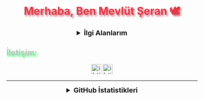 
<h1 align="center" style="color:#e63946;text-shadow: 3px 4px 4px rgba(205, 50, 70, 0.7);">Merhaba, Ben Mevlüt Şeran 🕊</h1>

<details align="center">
  <summary style="font-weight: bold; font-size: 18px">İlgi Alanlarım</summary>

  ![Manjaro](https://img.shields.io/badge/manjaro-cD1?style=for-the-badge&logo=manjaro&logoColor=blue)
  ![Python](https://img.shields.io/badge/python-cD1?style=for-the-badge&logo=python)
  ![Flask](https://img.shields.io/badge/flask-cD1?style=for-the-badge&logo=flask&logoColor=blue)
  ![Bs4](https://img.shields.io/badge/bs4-cD1?style=for-the-badge&logo=python)
  ![Pandas](https://img.shields.io/badge/pandas-cD1?style=for-the-badge&logo=pandas&logoColor=blue)
  ![Numpy](https://img.shields.io/badge/numpy-cD1?style=for-the-badge&logo=numpy&logoColor=red)
  ![Keras](https://img.shields.io/badge/keras-cD1?style=for-the-badge&logo=keras&logoColor=red)
  ![PyTorch](https://img.shields.io/badge/pytorch-cD1?style=for-the-badge&logo=pytorch&logoColor=red)
  ![TensorFlow](https://img.shields.io/badge/tensorflow-cD1?style=for-the-badge&logo=tensorflow&logoColor=red)
  ![Pyrogram](https://img.shields.io/badge/pyrogram-cD1?style=for-the-badge&logo=python)
  ![HTML5](https://img.shields.io/badge/html5-cD1?style=for-the-badge&logo=html5&logoColor=blue)
  ![CSS3](https://img.shields.io/badge/css3-cD1?style=for-the-badge&logo=css3&logoColor=blue)
  ![PHP](https://img.shields.io/badge/php-cD1?style=for-the-badge&logo=php&logoColor=blue)
  ![JavaScript](https://img.shields.io/badge/javascript-cD1?style=for-the-badge&logo=javascript&logoColor=blue)
  ![React](https://img.shields.io/badge/react-cD1?style=for-the-badge&logo=react&logoColor=blue)
  ![jQuery](https://img.shields.io/badge/jquery-cD1?style=for-the-badge&logo=jquery&logoColor=blue)
  ![MongoDB](https://img.shields.io/badge/mongodb-cD1?style=for-the-badge&logo=mongodb)

</details>

<h2 style="color:#c1c1c1;text-shadow: 3px 4px 4px rgba(0, 250, 70, 0.7)"> İletişim: </h2>

<div align="center">
  <a target="_blank" href="https://www.t.me/Prfsr">           <img  alt="iletisim | Telegram" width="26px" src="https://www.flaticon.com/svg/static/icons/svg/2111/2111708.svg"></a>
  <a target="_blank" href="https://instagram.com/_seran">      <img alt="iletisim | Instagram" width="26px" src="https://www.flaticon.com/svg/static/icons/svg/1384/1384015.svg"></a>
</div>

---

<details align="center">
  <summary style="font-weight: bold; font-size: 18px">GitHub İstatistikleri</summary>

  ![Mevlüt Şeran'ın GitHub İstatistikleri](https://github-readme-stats.vercel.app/api?username=mevlutseran&show_icons=true&theme=dark)
  ![Mevlüt Şeran'ın En Çok Kullandığı Diller](https://github-readme-stats.vercel.app/api/top-langs/?username=mevlutseran&layout=compact&theme=dark)

</details>